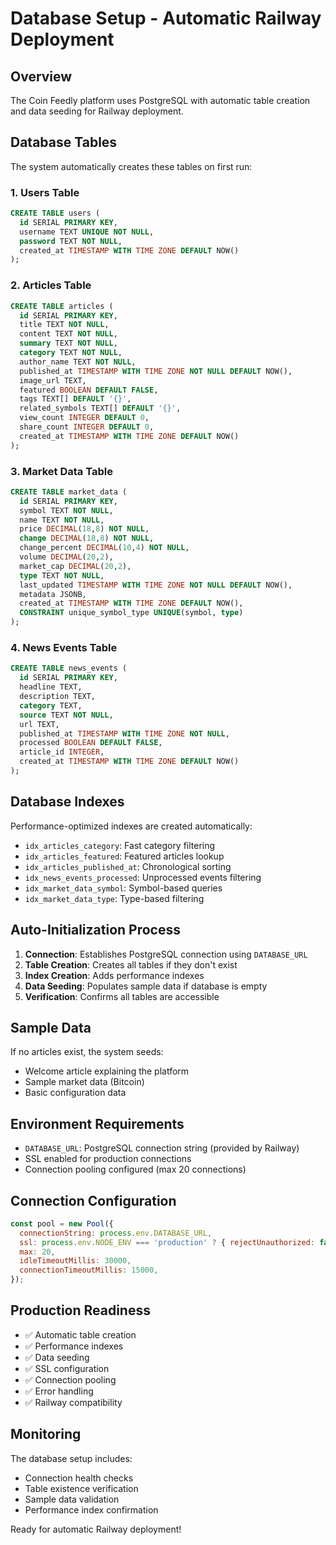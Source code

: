 # Database Setup - Automatic Railway Deployment

## Overview
The Coin Feedly platform uses PostgreSQL with automatic table creation and data seeding for Railway deployment.

## Database Tables
The system automatically creates these tables on first run:

### 1. Users Table
```sql
CREATE TABLE users (
  id SERIAL PRIMARY KEY,
  username TEXT UNIQUE NOT NULL,
  password TEXT NOT NULL,
  created_at TIMESTAMP WITH TIME ZONE DEFAULT NOW()
);
```

### 2. Articles Table
```sql
CREATE TABLE articles (
  id SERIAL PRIMARY KEY,
  title TEXT NOT NULL,
  content TEXT NOT NULL,
  summary TEXT NOT NULL,
  category TEXT NOT NULL,
  author_name TEXT NOT NULL,
  published_at TIMESTAMP WITH TIME ZONE NOT NULL DEFAULT NOW(),
  image_url TEXT,
  featured BOOLEAN DEFAULT FALSE,
  tags TEXT[] DEFAULT '{}',
  related_symbols TEXT[] DEFAULT '{}',
  view_count INTEGER DEFAULT 0,
  share_count INTEGER DEFAULT 0,
  created_at TIMESTAMP WITH TIME ZONE DEFAULT NOW()
);
```

### 3. Market Data Table
```sql
CREATE TABLE market_data (
  id SERIAL PRIMARY KEY,
  symbol TEXT NOT NULL,
  name TEXT NOT NULL,
  price DECIMAL(18,8) NOT NULL,
  change DECIMAL(18,8) NOT NULL,
  change_percent DECIMAL(10,4) NOT NULL,
  volume DECIMAL(20,2),
  market_cap DECIMAL(20,2),
  type TEXT NOT NULL,
  last_updated TIMESTAMP WITH TIME ZONE NOT NULL DEFAULT NOW(),
  metadata JSONB,
  created_at TIMESTAMP WITH TIME ZONE DEFAULT NOW(),
  CONSTRAINT unique_symbol_type UNIQUE(symbol, type)
);
```

### 4. News Events Table
```sql
CREATE TABLE news_events (
  id SERIAL PRIMARY KEY,
  headline TEXT,
  description TEXT,
  category TEXT,
  source TEXT NOT NULL,
  url TEXT,
  published_at TIMESTAMP WITH TIME ZONE NOT NULL,
  processed BOOLEAN DEFAULT FALSE,
  article_id INTEGER,
  created_at TIMESTAMP WITH TIME ZONE DEFAULT NOW()
);
```

## Database Indexes
Performance-optimized indexes are created automatically:
- `idx_articles_category`: Fast category filtering
- `idx_articles_featured`: Featured articles lookup
- `idx_articles_published_at`: Chronological sorting
- `idx_news_events_processed`: Unprocessed events filtering
- `idx_market_data_symbol`: Symbol-based queries
- `idx_market_data_type`: Type-based filtering

## Auto-Initialization Process
1. **Connection**: Establishes PostgreSQL connection using `DATABASE_URL`
2. **Table Creation**: Creates all tables if they don't exist
3. **Index Creation**: Adds performance indexes
4. **Data Seeding**: Populates sample data if database is empty
5. **Verification**: Confirms all tables are accessible

## Sample Data
If no articles exist, the system seeds:
- Welcome article explaining the platform
- Sample market data (Bitcoin)
- Basic configuration data

## Environment Requirements
- `DATABASE_URL`: PostgreSQL connection string (provided by Railway)
- SSL enabled for production connections
- Connection pooling configured (max 20 connections)

## Connection Configuration
```javascript
const pool = new Pool({
  connectionString: process.env.DATABASE_URL,
  ssl: process.env.NODE_ENV === 'production' ? { rejectUnauthorized: false } : false,
  max: 20,
  idleTimeoutMillis: 30000,
  connectionTimeoutMillis: 15000,
});
```

## Production Readiness
- ✅ Automatic table creation
- ✅ Performance indexes
- ✅ Data seeding
- ✅ SSL configuration
- ✅ Connection pooling
- ✅ Error handling
- ✅ Railway compatibility

## Monitoring
The database setup includes:
- Connection health checks
- Table existence verification
- Sample data validation
- Performance index confirmation

Ready for automatic Railway deployment!
